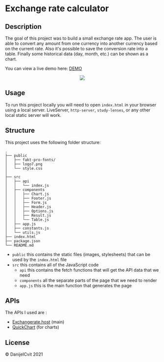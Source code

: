 # Exchange rate calculator

## Description

The goal of this project was to build a small exchange rate app. The user is able to convert any amount from one currency into another currency based on the current rate. Also it's possible to save the conversion rate into a table. Finally some historical data (day, month, etc.) can be shown as a chart.

You can view a live demo here: [DEMO](https://danijelcvit.github.io/exchange-rate-app/)

<p align="center"><img src="./public/exchange-app.gif" ></p>

## Usage

To run this project locally you will need to open `index.html` in your browser using a local server. LiveServer, `http-server`, `study-lenses`, or any other local static server will work.

## Structure

This project uses the following folder structure:

```
.
├── public
│   ├── fakt-pro-fonts/
│   ├── logo7.png
│   └── style.css
│
├── src
│   ├── api
│   │   └── index.js
│   ├── components
│   │   ├── Chart.js
│   │   ├── Footer.js
│   │   ├── Form.js
│   │   ├── Header.js
│   │   ├── Options.js
│   │   ├── Result.js
│   │   └── Table.js
│   ├── app.js
│   ├── constants.js
│   └── utils.js
├── index.html
├── package.json
└── README.md

```

- `public` this contains the static files (images, stylesheets) that can be used by the `index.html` file
- `src` this contains all of the JavaScript code
  - `api` this contains the fetch functions that will get the API data that we need
  - `components` all the separate parts of the page that we need to render
  - `app.js` this is the main function that generates the page

## APIs

The APIs I used are :

- [Exchangerate.host](https://exchangerate.host/) (main)
- [QuickChart](https://quickchart.io/) (for charts)

## License

&copy; DanijelCvit 2021
